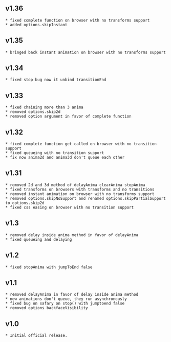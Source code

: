 
v1.36
---------------------
	
	* fixed complete function on browser with no transforms support
	* added options.skipInstant

v1.35
---------------------
	
	* bringed back instant animation on browser with no transforms support

v1.34
---------------------

	* fixed stop bug now it unbind transitionEnd

v1.33
---------------------
	
	* fixed chaining more than 3 anima
	* removed options.skip2d
	* removed option argument in favor of complete function

v1.32
---------------------

	* fixed complete function get called on browser with no transition support
	* fixed queueing with no transition support
	* fix now anima2d and anima3d don't queue each other

v1.31
---------------------

	* removed 2d and 3d method of delayAnima clearAnima stopAnima
	* fixed transforms on browsers with transforms and no transitions
	* removed instant animation on browser with no transforms support
	* removed options.skipNoSupport and renamed options.skipPartialSupport to options.skip2d
	* fixed css easing on browser with no transition support

v1.3
---------------------

	* removed delay inside anima method in favor of delayAnima
	* fixed queueing and delaying

v1.2
---------------------

	* fixed stopAnima with jumpToEnd false

v1.1
---------------------

	* removed delayAnima in favor of delay inside anima method
	* now animations don't queue, they run asynchronously
	* fixed bug on safary on stop() with jumptoend false
	* removed options backfaceVisibility

v1.0
---------------------

	* Initial official release.
